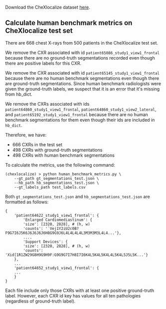 Download the CheXlocalize dataset [here](https://stanfordaimi.azurewebsites.net/datasets/23c56a0d-15de-405b-87c8-99c30138950c).

## Calculate human benchmark metrics on CheXlocalize test set

There are 668 chest X-rays from 500 patients in the CheXlocalize test set.

We remove the CXR associated with id `patient65086_study1_view1_frontal` because there are no ground-truth segmentations recorded even though there are positive labels for this CXR.

We remove the CXR associated with id `patient65145_study1_view1_frontal` because there are no human benchmark segmentations even though there are ground-truth segmentations. Since human benchmark radiologists were given the ground-truth labels, we suspect that it is an error that it's missing from hb_dict.

We remove the CXRs associated with ids `patient64860_study1_view1_frontal`, `patient64860_study1_view2_lateral`, and `patient65192_study1_view1_frontal` because there are no human benchmark segmentations for them even though their ids are included in `hb_dict`.

Therefore, we have:
- 666 CXRs in the test set
- 498 CXRs with ground-truth segmentations
- 498 CXRs with human benchmark segmentations

To calculate the metrics, use the following command:

```
(chexlocalize) > python human_benchmark_metrics.py \
    --gt_path gt_segmentations_test.json \
    --hb_path hb_segmentations_test.json \
    --gt_labels_path test_labels.csv
```

Both `gt_segmentations_test.json` and `hb_segmentations_test.json` are formatted as follows:
```
{
    'patient64622_study1_view1_frontal': {
	    'Enlarged Cardiomediastinum': {
		'size': [2320, 2828], # (h, w)
		'counts': '`Vej1Y2iU2c0B?F9G7I6J5K6J6J6J6J6H8G9G9J6L4L4L4L4L3M3M3M3L4L4...'},
	    ....
	    'Support Devices': {
		'size': [2320, 2828], # (h, w)
		'counts': 'Xid[1R1ZW29G8H9G9H9F:G9G9G7I7H8I7I6K4L5K4L5K4L4L5K4L5J5L5K...'}
    },
    ...
    'patient64652_study1_view1_frontal': {
	...
    }
}
```
Each file include only those CXRs with at least one positive ground-truth label. However, each CXR id key has values for all ten pathologies (regardless of ground-truth label).